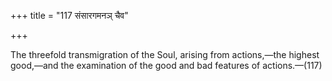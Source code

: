 +++
title = "117 संसारगमनञ् चैव"

+++

The threefold transmigration of the Soul, arising from actions,—the highest good,—and the examination of the good and bad features of actions.—(117)